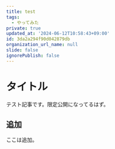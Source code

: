 ```yaml
---
title: test
tags:
  - やってみた
private: true
updated_at: '2024-06-12T10:58:43+09:00'
id: 3da2a294f90d042879db
organization_url_name: null
slide: false
ignorePublish: false
---
```


# タイトル

テスト記事です。限定公開になってるはず。

## 追加

ここは追加。
